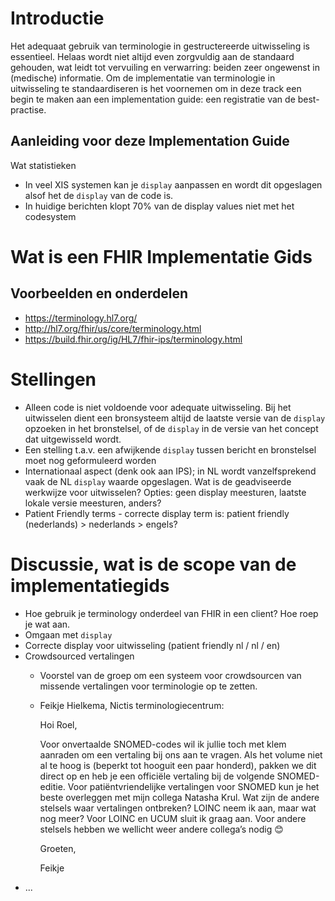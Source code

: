 # Introductie
Het adequaat gebruik van terminologie in gestructereerde uitwisseling is essentieel. Helaas wordt niet altijd even zorgvuldig aan de standaard gehouden, wat leidt tot vervuiling en verwarring: beiden zeer ongewenst in (medische) informatie. Om de implementatie van terminologie in uitwisseling te standaardiseren  is het voornemen om in deze track een begin te maken aan een implementation guide: een registratie van de best-practise.

## Aanleiding voor deze Implementation Guide
Wat statistieken
- In veel XIS systemen kan je ```display``` aanpassen en wordt dit opgeslagen alsof het de ```display``` van de code is.
- In huidige berichten klopt 70% van de display values niet met het codesystem

# Wat is een FHIR Implementatie Gids
## Voorbeelden en onderdelen
- https://terminology.hl7.org/
- http://hl7.org/fhir/us/core/terminology.html
- https://build.fhir.org/ig/HL7/fhir-ips/terminology.html

# Stellingen
- Alleen code is niet voldoende voor adequate uitwisseling. Bij het uitwisselen dient een bronsysteem altijd de laatste versie van de ```display``` opzoeken in het bronstelsel, of de ```display``` in de versie van het concept dat uitgewisseld wordt. 
- Een stelling t.a.v. een afwijkende ```display``` tussen bericht en bronstelsel moet nog geformuleerd worden
- Internationaal aspect (denk ook aan IPS); in NL wordt vanzelfsprekend vaak de NL ```display``` waarde opgeslagen. Wat is de geadviseerde werkwijze voor uitwisselen? Opties: geen display meesturen, laatste lokale versie meesturen, anders? 
- Patient Friendly terms - correcte display term is: patient friendly (nederlands) > nederlands > engels?

# Discussie, wat is de scope van de implementatiegids
  - Hoe gebruik je terminology onderdeel van FHIR in een client? Hoe roep je wat aan.
  - Omgaan met ```display```
  - Correcte display voor uitwisseling (patient friendly nl / nl / en)
  - Crowdsourced vertalingen
    - Voorstel van de groep om een systeem voor crowdsourcen van missende vertalingen voor terminologie op te zetten.
    - Feikje Hielkema, Nictis terminologiecentrum:


      Hoi Roel,

      Voor onvertaalde SNOMED-codes wil ik jullie toch met klem aanraden om een vertaling bij ons aan te vragen. Als het volume niet al te hoog is (beperkt tot hooguit een paar honderd), pakken we dit direct op en heb je een officiële vertaling bij de volgende SNOMED-editie. Voor patiëntvriendelijke vertalingen voor SNOMED kun je het beste overleggen met mijn collega Natasha Krul.
      Wat zijn de andere stelsels waar vertalingen ontbreken? LOINC neem ik aan, maar wat nog meer? Voor LOINC en UCUM sluit ik graag aan. Voor andere stelsels hebben we wellicht weer andere collega’s nodig 😊

      Groeten,

      Feikje
  - ...